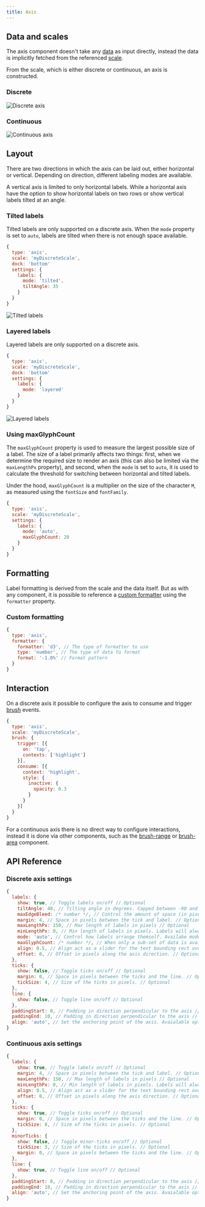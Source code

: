 ```yaml
---
title: Axis
---
```


## Data and scales

The axis component doesn't take any [data](data.md) as input directly, instead the data is implicitly fetched from the referenced [scale](scales.md).

From the scale, which is either discrete or continuous, an axis is constructed.

### Discrete

![Discrete axis](/img/axis-dis-h.png)

### Continuous

![Continuous axis](/img/axis-cont-h.png)

## Layout

There are two directions in which the axis can be laid out, either horizontal or vertical. Depending on direction, different labeling modes are available.

A vertical axis is limited to only horizontal labels. While a horizontal axis have the option to show horizontal labels on two rows or show vertical labels tilted at an angle.

### Tilted labels

Tilted labels are only supported on a discrete axis. When the `mode` property is set to `auto`, labels are tilted when there is not enough space available. 

```js
{
  type: 'axis',
  scale: 'myDiscreteScale',
  dock: 'bottom'
  settings: {
    labels: {
      mode: 'tilted',
      tiltAngle: 35
    }
  }
}
```

![Tilted labels](/img/axis-tilted-labels.png)

### Layered labels

Layered labels are only supported on a discrete axis.

```js
{
  type: 'axis',
  scale: 'myDiscreteScale',
  dock: 'bottom'
  settings: {
    labels: {
      mode: 'layered'
    }
  }
}
```

![Layered labels](/img/axis-layered-labels.png)

### Using maxGlyphCount

The `maxGlyphCount` property is used to measure the largest possible size of a label. The size of a label primarily affects two things: first, when we determine the required size to render an axis (this can also be limited via the `maxLengthPx` property), and second, when the `mode` is set to `auto`, it is used to calculate the threshold for switching between horizontal and tilted labels.

Under the hood, `maxGlyphCount` is a multiplier on the size of the character `M`, as measured using the `fontSize` and `fontFamily`.

```js
{
  type: 'axis',
  scale: 'myDiscreteScale',
  settings: {
    labels: {
      mode: 'auto',
      maxGlyphCount: 20
    }
  }
}
```

## Formatting

Label formatting is derived from the scale and the data itself. But as with any component, it is possible to reference a [custom formatter](formatters.md) using the `formatter` property.

### Custom formatting

```js
{
  type: 'axis',
  formatter: {
    formatter: 'd3', // The type of formatter to use
    type: 'number', // The type of data to format
    format: '-1.0%' // Format pattern
  }
}
```

## Interaction

On a discrete axis it possible to configure the axis to consume and trigger [brush](brushing.md) events.

```js
{
  type: 'axis',
  scale: 'myDiscreteScale',
  brush: {
    trigger: [{
      on: 'tap',
      contexts: ['highlight']
    }],
    consume: [{
      context: 'highlight',
      style: {
        inactive: {
          opacity: 0.3
        }
      }
    }]
  }
}
```

For a continuous axis there is no direct way to configure interactions, instead it is done via other components, such as the [brush-range](component-brush-range.md) or [brush-area](component-brush-area-dir.md) component.

## API Reference

### Discrete axis settings

```js
{
  labels: { 
    show: true, // Toggle labels on/off // Optional
    tiltAngle: 40, // Tilting angle in degrees. Capped between -90 and 90. Only applicable when labels are in `tilted` mode. // Optional
    maxEdgeBleed: /* number */, // Control the amount of space (in pixels) that labes can occupy outside their docking area. Only applicable when labels are in `tilted` mode. // Optional
    margin: 4, // Space in pixels between the tick and label. // Optional
    maxLengthPx: 150, // Max length of labels in pixels // Optional
    minLengthPx: 0, // Min length of labels in pixels. Labels will always at least require this much space // Optional
    mode: 'auto', // Control how labels arrange themself. Availabe modes are `auto`, `horizontal`, `layered` and `tilted`. When set to `auto` the axis determines the best possible layout in the current context. // Optional
    maxGlyphCount: /* number */, // When only a sub-set of data is available, ex. when paging. This property can be used to let the axis estimate how much space the labels will consume, allowing it to give a consistent space estimate over the entire dataset when paging. // Optional
    align: 0.5, // Align act as a slider for the text bounding rect over the item bandwidth, given that the item have a bandwidth. Except when labels are tilted, then the align is a pure align that shifts the position of the label anchoring point. // Optional
    offset: 0, // Offset in pixels along the axis direction. // Optional
  },
  ticks: { 
    show: false, // Toggle ticks on/off // Optional
    margin: 0, // Space in pixels between the ticks and the line. // Optional
    tickSize: 4, // Size of the ticks in pixels. // Optional
  },
  line: { 
    show: false, // Toggle line on/off // Optional
  },
  paddingStart: 0, // Padding in direction perpendicular to the axis // Optional
  paddingEnd: 10, // Padding in direction perpendicular to the axis // Optional
  align: 'auto', // Set the anchoring point of the axis. Avaialable options are `auto/left/right/bottom/top`. In `auto` the axis determines the best option. The options are restricted based on the axis orientation, a vertical axis may only anchor on `left` or `right` // Optional
}
```


### Continuous axis settings

```js
{
  labels: { 
    show: true, // Toggle labels on/off // Optional
    margin: 4, // Space in pixels between the tick and label. // Optional
    maxLengthPx: 150, // Max length of labels in pixels // Optional
    minLengthPx: 0, // Min length of labels in pixels. Labels will always at least require this much space // Optional
    align: 0.5, // Align act as a slider for the text bounding rect over the item bandwidth, given that the item have a bandwidth. // Optional
    offset: 0, // Offset in pixels along the axis direction. // Optional
  },
  ticks: { 
    show: true, // Toggle ticks on/off // Optional
    margin: 0, // Space in pixels between the ticks and the line. // Optional
    tickSize: 8, // Size of the ticks in pixels. // Optional
  },
  minorTicks: { 
    show: false, // Toggle minor-ticks on/off // Optional
    tickSize: 3, // Size of the ticks in pixels. // Optional
    margin: 0, // Space in pixels between the ticks and the line. // Optional
  },
  line: { 
    show: true, // Toggle line on/off // Optional
  },
  paddingStart: 0, // Padding in direction perpendicular to the axis // Optional
  paddingEnd: 10, // Padding in direction perpendicular to the axis // Optional
  align: 'auto', // Set the anchoring point of the axis. Avaialable options are `auto/left/right/bottom/top`. In `auto` the axis determines the best option. The options are restricted based on the axis orientation, a vertical axis may only anchor on `left` or `right` // Optional
}
```

